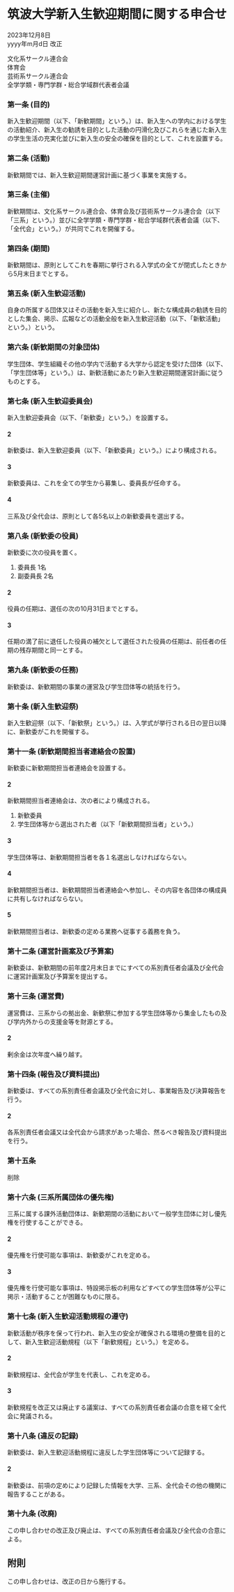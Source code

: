 # 筑波大学新入生歓迎期間に関する申合せ

2023年12月8日  
yyyy年m月d日 改正

文化系サークル連合会  
体育会  
芸術系サークル連合会  
全学学類・専門学群・総合学域群代表者会議

### 第一条 (目的)

新入生歓迎期間（以下、「新歓期間」という。）は、新入生への学内における学生の活動紹介、新入生の勧誘を目的とした活動の円滑化及びこれらを通じた新入生の学生生活の充実化並びに新入生の安全の確保を目的として、これを設置する。

### 第二条 (活動)

新歓期間では、新入生歓迎期間運営計画に基づく事業を実施する。

### 第三条 (主催)

新歓期間は、文化系サークル連合会、体育会及び芸術系サークル連合会（以下「三系」という。）並びに全学学類・専門学群・総合学域群代表者会議（以下、「全代会」という。）が共同でこれを開催する。

### 第四条 (期間)

新歓期間は、原則としてこれを春期に挙行される入学式の全てが閉式したときから5月末日までとする。

### 第五条 (新入生歓迎活動)

自身の所属する団体又はその活動を新入生に紹介し、新たな構成員の勧誘を目的とした集会、掲示、広報などの活動全般を新入生歓迎活動（以下、「新歓活動」という。）という。

### 第六条 (新歓期間の対象団体)

学生団体、学生組織その他の学内で活動する大学から認定を受けた団体（以下、「学生団体等」という。）は、新歓活動にあたり新入生歓迎期間運営計画に従うものとする。
<!-- 「その他の」という表現で「学内で活動する大学から認定を受けた団体」と定義しているので、学生団体と学生組織の定義はあやふやにしています -->

### 第七条 (新入生歓迎委員会)

新入生歓迎委員会（以下、「新歓委」という。）を設置する。

#### 2

新歓委は、新入生歓迎委員（以下、「新歓委員」という。）により構成される。

#### 3

新歓委員は、これを全ての学生から募集し、委員長が任命する。

#### 4

三系及び全代会は、原則として各5名以上の新歓委員を選出する。
<!-- 今後議論したい -->

### 第八条 (新歓委の役員)

新歓委に次の役員を置く。

1. 委員長 1名
2. 副委員長 2名

#### 2

役員の任期は、選任の次の10月31日までとする。

#### 3

任期の満了前に退任した役員の補欠として選任された役員の任期は、前任者の任期の残存期間と同一とする。

### 第九条 (新歓委の任務)

新歓委は、新歓期間の事業の運営及び学生団体等の統括を行う。

### 第十条 (新入生歓迎祭)

新入生歓迎祭（以下、「新歓祭」という。）は、入学式が挙行される日の翌日以降に、新歓委がこれを開催する。

### 第十一条 (新歓期間担当者連絡会の設置)

新歓委に新歓期間担当者連絡会を設置する。

#### 2

新歓期間担当者連絡会は、次の者により構成される。

1. 新歓委員
2. 学生団体等から選出された者（以下「新歓期間担当者」という。）

#### 3

学生団体等は、新歓期間担当者を各１名選出しなければならない。

#### 4

新歓期間担当者は、新歓期間担当者連絡会へ参加し、その内容を各団体の構成員に共有しなければならない。

#### 5

新歓期間担当者は、新歓委の定める業務へ従事する義務を負う。

### 第十二条 (運営計画案及び予算案)

新歓委は、新歓期間の前年度2月末日までにすべての系別責任者会議及び全代会に運営計画案及び予算案を提出する。

<!--
#### 2

前項の定めに従う運営計画案及び予算案の提出から2週間の間に、各系別責任者会議又は全代会から修正、疑義、異議その他の意見が表明されるとき、すべての系別責任者会議、全代会及び新歓委はこの意見について協議する。
<!-- 2週間の間に三系及び全代会で意見をまとめ、その後2月末日までの間に協議を行いつつ運営計画及び予算を決定するという流れを想定 ->

#### 3

新歓委は、前項に定める意見が表明されるとき、前項に定める協議を経て、運営計画及び予算を作成する。
<!-- 必ずしも、合意に至った内容のみが運営計画及び予算として採用されるわけではない ->

#### 4

すべての系別責任者会議、全代会及び新歓委は第2項の定めに従う協議において、意見の解決その他の合意形成を目的として、誠実に対応しなければならない。

#### 5

第2項に定める意見が表明されないとき、第1項の定めに従い提出した運営計画案及び予算案を以って運営計画及び予算とする。
-->

### 第十三条 (運営費)

運営費は、三系からの拠出金、新歓祭に参加する学生団体等から集金したもの及び学内外からの支援金等を財源とする。

#### 2

剰余金は次年度へ繰り越す。

### 第十四条 (報告及び資料提出)

新歓委は、すべての系別責任者会議及び全代会に対し、事業報告及び決算報告を行う。

#### 2 

各系別責任者会議又は全代会から請求があった場合、然るべき報告及び資料提出を行う。

### 第十五条

削除

### 第十六条 (三系所属団体の優先権)

三系に属する課外活動団体は、新歓期間の活動において一般学生団体に対し優先権を行使することができる。

#### 2

優先権を行使可能な事項は、新歓委がこれを定める。

#### 3

優先権を行使可能な事項は、特設掲示板の利用などすべての学生団体等が公平に掲示・活動することが困難なものに限る。

### 第十七条 (新入生歓迎活動規程の遵守)

新歓活動が秩序を保って行われ、新入生の安全が確保される環境の整備を目的として、新入生歓迎活動規程（以下「新歓規程」という。）を定める。

#### 2

新歓規程は、全代会が学生を代表し、これを定める。

#### 3

新歓規程を改正又は廃止する議案は、すべての系別責任者会議の合意を経て全代会に発議される。

### 第十八条 (違反の記録)

新歓委は、新入生歓迎活動規程に違反した学生団体等について記録する。

#### 2

新歓委は、前項の定めにより記録した情報を大学、三系、全代会その他の機関に報告することがある。

### 第十九条 (改廃)

この申し合わせの改正及び廃止は、すべての系別責任者会議及び全代会の合意による。

## 附則

この申し合わせは、改正の日から施行する。
